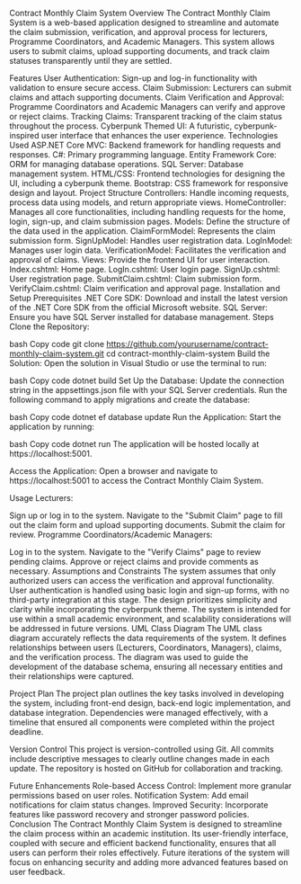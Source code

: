 Contract Monthly Claim System
Overview
The Contract Monthly Claim System is a web-based application designed to streamline and automate the claim submission, verification, and approval process for lecturers, Programme Coordinators, and Academic Managers. This system allows users to submit claims, upload supporting documents, and track claim statuses transparently until they are settled.

Features
User Authentication: Sign-up and log-in functionality with validation to ensure secure access.
Claim Submission: Lecturers can submit claims and attach supporting documents.
Claim Verification and Approval: Programme Coordinators and Academic Managers can verify and approve or reject claims.
Tracking Claims: Transparent tracking of the claim status throughout the process.
Cyberpunk Themed UI: A futuristic, cyberpunk-inspired user interface that enhances the user experience.
Technologies Used
ASP.NET Core MVC: Backend framework for handling requests and responses.
C#: Primary programming language.
Entity Framework Core: ORM for managing database operations.
SQL Server: Database management system.
HTML/CSS: Frontend technologies for designing the UI, including a cyberpunk theme.
Bootstrap: CSS framework for responsive design and layout.
Project Structure
Controllers: Handle incoming requests, process data using models, and return appropriate views.
HomeController: Manages all core functionalities, including handling requests for the home, login, sign-up, and claim submission pages.
Models: Define the structure of the data used in the application.
ClaimFormModel: Represents the claim submission form.
SignUpModel: Handles user registration data.
LogInModel: Manages user login data.
VerificationModel: Facilitates the verification and approval of claims.
Views: Provide the frontend UI for user interaction.
Index.cshtml: Home page.
LogIn.cshtml: User login page.
SignUp.cshtml: User registration page.
SubmitClaim.cshtml: Claim submission form.
VerifyClaim.cshtml: Claim verification and approval page.
Installation and Setup
Prerequisites
.NET Core SDK: Download and install the latest version of the .NET Core SDK from the official Microsoft website.
SQL Server: Ensure you have SQL Server installed for database management.
Steps
Clone the Repository:

bash
Copy code
git clone https://github.com/yourusername/contract-monthly-claim-system.git
cd contract-monthly-claim-system
Build the Solution: Open the solution in Visual Studio or use the terminal to run:

bash
Copy code
dotnet build
Set Up the Database: Update the connection string in the appsettings.json file with your SQL Server credentials. Run the following command to apply migrations and create the database:

bash
Copy code
dotnet ef database update
Run the Application: Start the application by running:

bash
Copy code
dotnet run
The application will be hosted locally at https://localhost:5001.

Access the Application: Open a browser and navigate to https://localhost:5001 to access the Contract Monthly Claim System.

Usage
Lecturers:

Sign up or log in to the system.
Navigate to the "Submit Claim" page to fill out the claim form and upload supporting documents.
Submit the claim for review.
Programme Coordinators/Academic Managers:

Log in to the system.
Navigate to the "Verify Claims" page to review pending claims.
Approve or reject claims and provide comments as necessary.
Assumptions and Constraints
The system assumes that only authorized users can access the verification and approval functionality.
User authentication is handled using basic login and sign-up forms, with no third-party integration at this stage.
The design prioritizes simplicity and clarity while incorporating the cyberpunk theme.
The system is intended for use within a small academic environment, and scalability considerations will be addressed in future versions.
UML Class Diagram
The UML class diagram accurately reflects the data requirements of the system. It defines relationships between users (Lecturers, Coordinators, Managers), claims, and the verification process. The diagram was used to guide the development of the database schema, ensuring all necessary entities and their relationships were captured.

Project Plan
The project plan outlines the key tasks involved in developing the system, including front-end design, back-end logic implementation, and database integration. Dependencies were managed effectively, with a timeline that ensured all components were completed within the project deadline.

Version Control
This project is version-controlled using Git. All commits include descriptive messages to clearly outline changes made in each update. The repository is hosted on GitHub for collaboration and tracking.

Future Enhancements
Role-based Access Control: Implement more granular permissions based on user roles.
Notification System: Add email notifications for claim status changes.
Improved Security: Incorporate features like password recovery and stronger password policies.
Conclusion
The Contract Monthly Claim System is designed to streamline the claim process within an academic institution. Its user-friendly interface, coupled with secure and efficient backend functionality, ensures that all users can perform their roles effectively. Future iterations of the system will focus on enhancing security and adding more advanced features based on user feedback.
